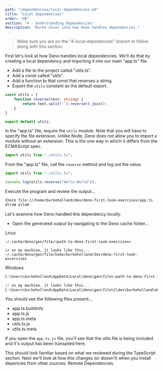 ```yaml
---
path: "/dependencies/local-dependencies.md"
title: "Local dependencies"
order: "4B"
section: "4 - Understanding Dependencies"
description: "Burke dives into how Deno handles dependencies."
---
```


> Make sure you are on the "4-local-depedencies" branch to follow along with this section.

First let's look at how Deno handles local dependencies. We'll do that by creating a local dependency and importing it into our main "app.ts" file.

- Add a file to the project called "utils.ts".
- Add a const called "utils".
- Add a function to that const that reverses a string.
- Export the `utils` constant as the default export.

```typescript
const utils = {
    function reverse(text: string) {
        return text.split('').reverse().join();
    }
}

export default utils;
```

In the "app.ts" file, require the `utils` module. Note that you will have to specify the file extension. Unlike Node, Deno does not allow you to import a module without an extension. This is the one way in which it differs from the ECMAScript spec.

```typescript
import utils from "./utils.ts";
```

From the "app.ts" file, call the `reverse` method and log out the value.

```typescript
import utils from "./utils.ts";

console.log(utils.reverse("Hello World"));
```

Execute the program and review the output...

```bash
Check file:///home/burkeholland/dev/deno-first-look-exercises/app.ts
dlroW olleH
```

Let's examine how Deno handled this dependency locally.

- Open the generated output by navigating to the Deno cache folder...

Linux

```
~/.cache/deno/gen/file/<path-to-deno-first-look-exercises>

// on my machine, it looks like this...
~/.cache/deno/gen/file/home/burkeholland/dev/deno-first-look-excercises
```

Windows

```powershell
C:\Users\burkeholland\AppData\Local\deno\gen\file\<path-to-deno-first-look-exercises>

// on my machine, it looks like this...
C:\Users\burkeholland\AppData\Local\deno\gen\file\C\dev\burkeholland\deno-first-look-exercises
```

You should see the following files present...

- app.ts.buildinfo
- app.ts.js
- app.ts.meta
- utils.ts.js
- utils.ts.meta

If you open the `app.ts.js` file, you'll see that the utils file is being included and it's output has been transpiled here. 

This should look familiar based on what we reviewed during the TypeScript section. Next we'll look at how this changes (or doesn't) when you install depencies from other sources. Remote Dependencies.
